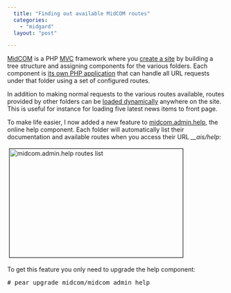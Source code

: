 ```yaml
---
  title: "Finding out available MidCOM routes"
  categories: 
    - "midgard"
  layout: "post"

---
```

<p>
<a href="http://www.midgard-project.org/documentation/midcom">MidCOM</a> is a PHP <a href="http://en.wikipedia.org/wiki/Model-view-controller">MVC</a> framework where you <a href="http://www.midgard-project.org/documentation/howto-midcom/">create a site</a> by building a tree structure and assigning components for the various folders. Each component is <a href="http://bergie.iki.fi/blog/midcom_3_at_a_glance/">its own PHP application</a> that can handle all URL requests under that folder using a set of configured routes.
</p><p>
In addition to making normal requests to the various routes available, routes provided by other folders can be <a href="http://www.midgard-project.org/documentation/midcom-method-dynamic_load/">loaded dynamically</a> anywhere on the site. This is useful for instance for loading five latest news items to front page.
</p><p>
To make life easier, I now added a new feature to <a href="http://pear.midcom-project.org/index.php?package=midcom_admin_help&amp;release=1.2.0&amp;downloads">midcom.admin.help</a>, the online help component. Each folder will automatically list their documentation and available routes when you access their URL <em>__ais/help</em>:
</p><p>
<a href="https://d2vqpl3tx84ay5.cloudfront.net/midcom_admin_help_routes.png"><img src="https://d2vqpl3tx84ay5.cloudfront.net/midcom_admin_help_routes-tm.jpg" height="251" width="400" border="1" hspace="4" vspace="4" alt="midcom.admin.help routes list" title="midcom.admin.help routes list" /></a>
</p><p>
To get this feature you only need to upgrade the help component:
</p><pre>
# pear upgrade midcom/midcom_admin_help
</pre>
